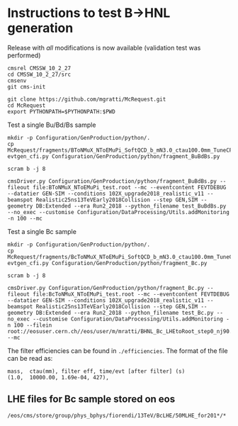 # Instructions to test B->HNL generation


Release with *all* modifications is now available (validation test was performed)
```
cmsrel CMSSW_10_2_27
cd CMSSW_10_2_27/src
cmsenv
git cms-init

git clone https://github.com/mgratti/McRequest.git 
cd McRequest
export PYTHONPATH=$PYTHONPATH:$PWD
```

Test a single Bu/Bd/Bs sample
```
mkdir -p Configuration/GenProduction/python/.
cp McRequest/fragments/BToNMuX_NToEMuPi_SoftQCD_b_mN3.0_ctau100.0mm_TuneCP5_13TeV_pythia8-evtgen_cfi.py Configuration/GenProduction/python/fragment_BuBdBs.py

scram b -j 8

cmsDriver.py Configuration/GenProduction/python/fragment_BuBdBs.py --fileout file:BToNMuX_NToEMuPi_test.root --mc --eventcontent FEVTDEBUG --datatier GEN-SIM --conditions 102X_upgrade2018_realistic_v11 --beamspot Realistic25ns13TeVEarly2018Collision --step GEN,SIM --geometry DB:Extended --era Run2_2018 --python_filename test_BuBdBs.py --no_exec --customise Configuration/DataProcessing/Utils.addMonitoring -n 100 --mc
```

Test a single Bc sample
```
mkdir -p Configuration/GenProduction/python/.
cp McRequest/fragments/BcToNMuX_NToEMuPi_SoftQCD_b_mN3.0_ctau100.0mm_TuneCP5_13TeV_pythia8-evtgen_cfi.py Configuration/GenProduction/python/fragment_Bc.py

scram b -j 8

cmsDriver.py Configuration/GenProduction/python/fragment_Bc.py --fileout file:BcToNMuX_NToEMuPi_test.root --mc --eventcontent FEVTDEBUG --datatier GEN-SIM --conditions 102X_upgrade2018_realistic_v11 --beamspot Realistic25ns13TeVEarly2018Collision --step GEN,SIM --geometry DB:Extended --era Run2_2018 --python_filename test_Bc.py --no_exec --customise Configuration/DataProcessing/Utils.addMonitoring -n 100 --filein  root://eosuser.cern.ch//eos/user/m/mratti/BHNL_Bc_LHEtoRoot_step0_nj90.root --mc
```

The filter efficiencies can be found in ```./efficiencies```. The format of the file can be read as: 
```
mass,  ctau(mm), filter eff, time/evt [after filter] (s) 
(1.0,  10000.00, 1.69e-04, 427),
```

## LHE files for Bc sample stored on eos
```
/eos/cms/store/group/phys_bphys/fiorendi/13TeV/BcLHE/50MLHE_for201*/*
```





